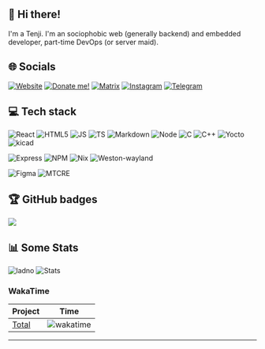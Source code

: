 ## 👋 Hi there!
I'm a Tenji. I'm an sociophobic web (generally backend) and embedded developer, part-time DevOps (or server maid).


## 🌐 Socials
  [![Website](https://img.shields.io/badge/Website-blue?style=flat-square&logo=framework&logoColor=white)](https://uwu.waw.pl)
  [![Donate me!](https://img.shields.io/badge/Donate_me-pink?style=flat-square&logo=OnlyFans&logoColor=black)](https://uwu.waw.pl/d)
  [![Matrix](https://img.shields.io/badge/Matrix-blue?style=flat-square&logo=matrix&logoColor=white)](https://matrix.to/#/@meanly:matrix.org)
  [![Instagram](https://img.shields.io/badge/Instagram-fc03c2?style=flat-square&logo=instagram&logoColor=white)](https://instagram.com/valeowoia)
  [![Telegram](https://img.shields.io/badge/Telegram-lightblue?style=flat-square&logo=telegram&logoColor=black)](https://t.me/valeowoia)
  ## 💻 Tech stack
![React](https://img.shields.io/badge/React-blue?style=flat-square&logo=React) ![HTML5](https://img.shields.io/badge/HTML5-red?style=flat-square&logo=HTML5&logoColor=white) ![JS](https://img.shields.io/badge/JavaScript-black?style=flat-square&logo=JavaScript) ![TS](https://img.shields.io/badge/TypeScript-blue?style=flat-square&logo=TypeScript&logoColor=white) ![Markdown](https://img.shields.io/badge/MarkDown-black?style=flat-square&logo=Markdown&logoColor=white) ![Node](https://img.shields.io/badge/Node-green?style=flat-square&logo=Node.JS&logoColor=white) ![C](https://img.shields.io/badge/C_(lang)-blue?style=flat-square&logo=C&logoColor=white) ![C++](https://img.shields.io/badge/C%2B%2B-red?style=flat-square&logo=C%2B%2B&logoColor=white) ![Yocto](https://img.shields.io/badge/Yocto_project-blue?style=flat-square&logo=linux&logoColor=white) ![kicad](https://img.shields.io/badge/KiCad-black?style=flat-square&logo=kicad&logoColor=white)




![Express](https://img.shields.io/badge/Express-gray?style=flat-square&logo=Express&logoColor=white) ![NPM](https://img.shields.io/badge/NPM-black?style=flat-square&logo=NPM&logoColor=white) ![Nix](https://img.shields.io/badge/Nix-blue?style=flat-square&logo=NixOS&logoColor=white) ![Weston-wayland](https://img.shields.io/badge/Weston-black?style=flat-square&logo=wayland)


![Figma](https://img.shields.io/badge/Figma-purple?style=flat-square&logo=figma&logoColor=white) ![MTCRE](https://img.shields.io/badge/MTCRE-red?style=flat-square&logo=mikrotik&logoColor=white)


## 🏆 GitHub badges
![](https://github-profile-trophy.vercel.app/?username=valeowoia&theme=darkhub&no-frame=false&no-bg=false&margin-w=4)

## 📊 Some Stats

![ladno](https://count.getloli.com/get/@valeowoia?theme=rule34) ![Stats](https://github-readme-stats.vercel.app/api?username=valeowoia&show_icons=true)
### WakaTime
| Project | Time |
| ------------- | ------------- |
|[Total]((https://wakatime.com/@faa17ad9-04c9-4a91-a24c-050d3b3ca159)) | ![wakatime](https://wakatime.com/badge/user/faa17ad9-04c9-4a91-a24c-050d3b3ca159.svg)
---

